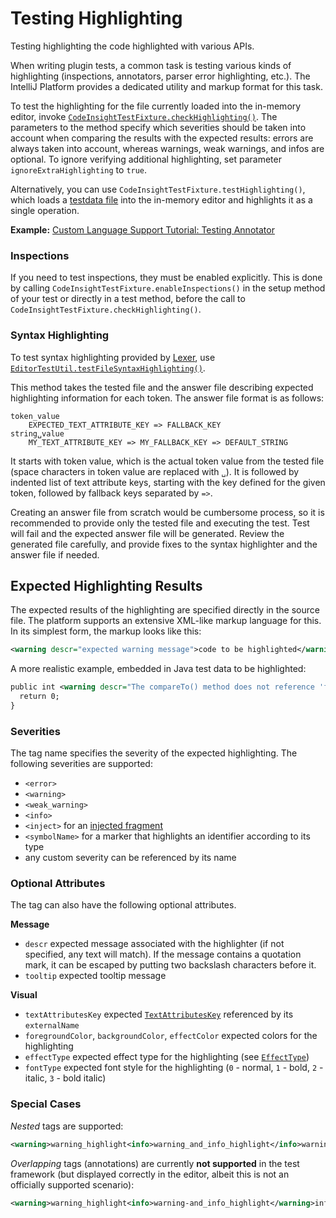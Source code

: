<!-- Copyright 2000-2024 JetBrains s.r.o. and contributors. Use of this source code is governed by the Apache 2.0 license. -->

# Testing Highlighting

<link-summary>Testing highlighting the code highlighted with various APIs.</link-summary>

<include from="tests_and_fixtures.md" element-id="testFrameworkDependencies"/>

When writing plugin tests, a common task is testing various kinds of highlighting (inspections, annotators, parser error highlighting, etc.).
The IntelliJ Platform provides a dedicated utility and markup format for this task.

To test the highlighting for the file currently loaded into the in-memory editor, invoke [`CodeInsightTestFixture.checkHighlighting()`](%gh-ic%/platform/testFramework/src/com/intellij/testFramework/fixtures/CodeInsightTestFixture.java).
The parameters to the method specify which severities should be taken into account when comparing the results with the expected results: errors are always taken into account, whereas warnings, weak warnings, and infos are optional.
To ignore verifying additional highlighting, set parameter `ignoreExtraHighlighting` to `true`.

Alternatively, you can use `CodeInsightTestFixture.testHighlighting()`, which loads a [testdata file](test_project_and_testdata_directories.md) into the in-memory editor and highlights it as a single operation.

**Example:**
[Custom Language Support Tutorial: Testing Annotator](annotator_test.md)

### Inspections

If you need to test inspections, they must be enabled explicitly.
This is done by calling `CodeInsightTestFixture.enableInspections()` in the setup method of your test or directly in a test method, before the call to `CodeInsightTestFixture.checkHighlighting()`.

### Syntax Highlighting

To test syntax highlighting provided by [Lexer](implementing_lexer.md), use [`EditorTestUtil.testFileSyntaxHighlighting()`](%gh-ic%/platform/testFramework/src/com/intellij/testFramework/EditorTestUtil.java).

This method takes the tested file and the answer file describing expected highlighting information for each token.
The answer file format is as follows:
```
token_value
    EXPECTED_TEXT_ATTRIBUTE_KEY => FALLBACK_KEY
string␣value
    MY_TEXT_ATTRIBUTE_KEY => MY_FALLBACK_KEY => DEFAULT_STRING
```

It starts with token value, which is the actual token value from the tested file (space characters in token value are replaced with `␣`).
It is followed by indented list of text attribute keys, starting with the key defined for the given token, followed by fallback keys separated by ` => `.

Creating an answer file from scratch would be cumbersome process, so it is recommended to provide only the tested file and executing the test.
Test will fail and the expected answer file will be generated.
Review the generated file carefully, and provide fixes to the syntax highlighter and the answer file if needed.

## Expected Highlighting Results

The expected results of the highlighting are specified directly in the source file.
The platform supports an extensive XML-like markup language for this.
In its simplest form, the markup looks like this:

```xml
<warning descr="expected warning message">code to be highlighted</warning>
```

A more realistic example, embedded in Java test data to be highlighted:

```xml
public int <warning descr="The compareTo() method does not reference 'foo' which is referenced from equals(); inconsistency may result">compareTo</warning>(Simple other) {
  return 0;
}
```

### Severities
The tag name specifies the severity of the expected highlighting.
The following severities are supported:

* `<error>`
* `<warning>`
* `<weak_warning>`
* `<info>`
* `<inject>` for an [injected fragment](language_injection.md)
* `<symbolName>` for a marker that highlights an identifier according to its type
* any custom severity can be referenced by its name

### Optional Attributes

The tag can also have the following optional attributes.

**Message**
* `descr` expected message associated with the highlighter (if not specified, any text will match). If the message contains a quotation mark, it can be escaped by putting two backslash characters before it.
* `tooltip` expected tooltip message

**Visual**
* `textAttributesKey` expected [`TextAttributesKey`](%gh-ic%/platform/core-api/src/com/intellij/openapi/editor/colors/TextAttributesKey.java) referenced by its `externalName`
* `foregroundColor`, `backgroundColor`, `effectColor` expected colors for the highlighting
* `effectType` expected effect type for the highlighting (see [`EffectType`](%gh-ic%/platform/core-api/src/com/intellij/openapi/editor/markup/EffectType.java))
* `fontType` expected font style for the highlighting (`0` - normal, `1` - bold, `2` - italic, `3` - bold italic)

### Special Cases

*Nested* tags are supported:
```xml
<warning>warning_highlight<info>warning_and_info_highlight</info>warning_highlight</warning>
```

*Overlapping* tags (annotations) are currently **not supported** in the test framework (but displayed correctly in the editor, albeit this is not an officially supported scenario):
```xml
<warning>warning_highlight<info>warning-and_info_highlight</warning>info_highlight</info>
```
